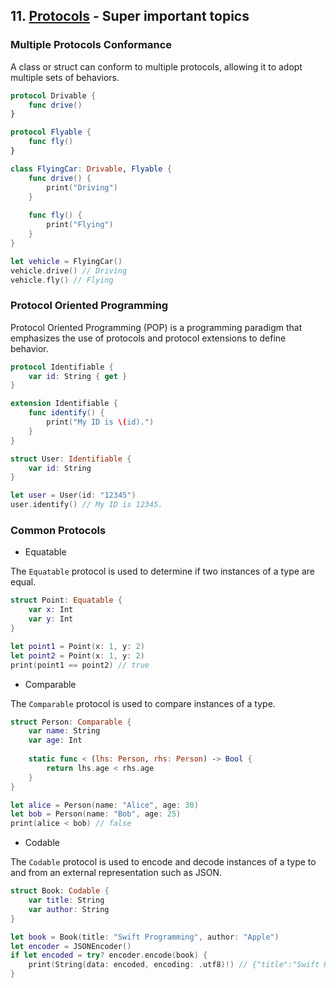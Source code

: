 ## 11. [Protocols](https://docs.swift.org/swift-book/LanguageGuide/Protocols.html) - Super important topics

### Multiple Protocols Conformance

A class or struct can conform to multiple protocols, allowing it to adopt multiple sets of behaviors.

```swift
protocol Drivable {
    func drive()
}

protocol Flyable {
    func fly()
}

class FlyingCar: Drivable, Flyable {
    func drive() {
        print("Driving")
    }
    
    func fly() {
        print("Flying")
    }
}

let vehicle = FlyingCar()
vehicle.drive() // Driving
vehicle.fly() // Flying
```

### Protocol Oriented Programming

Protocol Oriented Programming (POP) is a programming paradigm that emphasizes the use of protocols and protocol extensions to define behavior.

```swift
protocol Identifiable {
    var id: String { get }
}

extension Identifiable {
    func identify() {
        print("My ID is \(id).")
    }
}

struct User: Identifiable {
    var id: String
}

let user = User(id: "12345")
user.identify() // My ID is 12345.
```

### Common Protocols

* Equatable

The `Equatable` protocol is used to determine if two instances of a type are equal.

```swift
struct Point: Equatable {
    var x: Int
    var y: Int
}

let point1 = Point(x: 1, y: 2)
let point2 = Point(x: 1, y: 2)
print(point1 == point2) // true
```

* Comparable

The `Comparable` protocol is used to compare instances of a type.

```swift
struct Person: Comparable {
    var name: String
    var age: Int
    
    static func < (lhs: Person, rhs: Person) -> Bool {
        return lhs.age < rhs.age
    }
}

let alice = Person(name: "Alice", age: 30)
let bob = Person(name: "Bob", age: 25)
print(alice < bob) // false
```

* Codable

The `Codable` protocol is used to encode and decode instances of a type to and from an external representation such as JSON.

```swift
struct Book: Codable {
    var title: String
    var author: String
}

let book = Book(title: "Swift Programming", author: "Apple")
let encoder = JSONEncoder()
if let encoded = try? encoder.encode(book) {
    print(String(data: encoded, encoding: .utf8)!) // {"title":"Swift Programming","author":"Apple"}
}
```
